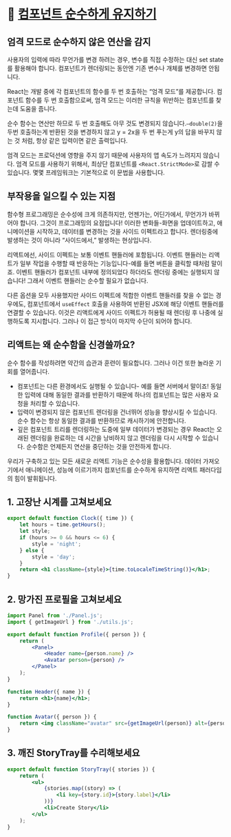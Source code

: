 # 🔗 [컴포넌트 순수하게 유지하기](https://ko.react.dev/learn/keeping-components-pure)

## 엄격 모드로 순수하지 않은 연산을 감지

사용자의 입력에 따라 무언가를 변경 하려는 경우, 변수를 직접 수정하는 대신 set state를 활용해야 합니다. 컴포넌트가 렌더링되는 동안엔 기존 변수나 개체를 변경하면 안됩니다.

React는 개발 중에 각 컴포넌트의 함수를 두 번 호출하는 “엄격 모드”를 제공합니다. 컴포넌트 함수를 두 번 호출함으로써, 엄격 모드는 이러한 규칙을 위반하는 컴포넌트를 찾는데 도움을 줍니다.

순수 함수는 연산만 하므로 두 번 호출해도 아무 것도 변경되지 않습니다.`—double(2)`을 두번 호출하는게 반환된 것을 변경하지 않고 y = 2x을 두 번 푸는게 y의 답을 바꾸지 않는 것 처럼, 항상 같은 입력이면 같은 출력입니다.

엄격 모드는 프로덕션에 영향을 주지 않기 때문에 사용자의 앱 속도가 느려지지 않습니다. 엄격 모드를 사용하기 위해서, 최상단 컴포넌트를 `<React.StrictMode>`로 감쌀 수 있습니다. 몇몇 프레임워크는 기본적으로 이 문법을 사용합니다.

## 부작용을 일으킬 수 있는 지점

함수형 프로그래밍은 순수성에 크게 의존하지만, 언젠가는, 어딘가에서, 무언가가 바뀌어야 합니다. 그것이 프로그래밍의 요점입니다! 이러한 변화들-화면을 업데이트하고, 애니메이션을 시작하고, 데이터를 변경하는 것을 사이드 이펙트라고 합니다. 렌더링중에 발생하는 것이 아니라 “사이드에서,” 발생하는 현상입니다.

리액트에선, 사이드 이펙트는 보통 이벤트 핸들러에 포함됩니다. 이벤트 핸들러는 리액트가 일부 작업을 수행할 때 반응하는 기능입니다-예를 들면 버튼을 클릭할 때처럼 말이죠. 이벤트 핸들러가 컴포넌트 내부에 정의되었다 하더라도 렌더링 중에는 실행되지 않습니다! 그래서 이벤트 핸들러는 순수할 필요가 없습니다.

다른 옵션을 모두 사용했지만 사이드 이펙트에 적합한 이벤트 핸들러를 찾을 수 없는 경우에도, 컴포넌트에서 `useEffect` 호출을 사용하여 반환된 JSX에 해당 이벤트 핸들러를 연결할 수 있습니다. 이것은 리액트에게 사이드 이펙트가 허용될 때 렌더링 후 나중에 실행하도록 지시합니다. 그러나 이 접근 방식이 마지막 수단이 되어야 합니다.

## 리액트는 왜 순수함을 신경쓸까요?

순수 함수를 작성하려면 약간의 습관과 훈련이 필요합니다. 그러나 이건 또한 놀라운 기회를 열어줍니다.

- 컴포넌트는 다른 환경에서도 실행될 수 있습니다- 예를 들면 서버에서 말이죠! 동일한 입력에 대해 동일한 결과를 반환하기 때문에 하나의 컴포넌트는 많은 사용자 요청을 처리할 수 있습니다.
- 입력이 변경되지 않은 컴포넌트 렌더링을 건너뛰어 성능을 향상시킬 수 있습니다. 순수 함수는 항상 동일한 결과를 반환하므로 캐시하기에 안전합니다.
- 깊은 컴포넌트 트리를 렌더링하는 도중에 일부 데이터가 변경되는 경우 React는 오래된 렌더링을 완료하는 데 시간을 낭비하지 않고 렌더링을 다시 시작할 수 있습니다. 순수함은 언제든지 연산을 중단하는 것을 안전하게 합니다.

우리가 구축하고 있는 모든 새로운 리액트 기능은 순수성을 활용합니다. 데이터 가져오기에서 애니메이션, 성능에 이르기까지 컴포넌트를 순수하게 유지하면 리액트 패러다임의 힘이 발휘됩니다.

## 1. 고장난 시계를 고쳐보세요

```jsx
export default function Clock({ time }) {
	let hours = time.getHours();
	let style;
	if (hours >= 0 && hours <= 6) {
		style = 'night';
	} else {
		style = 'day';
	}
	return <h1 className={style}>{time.toLocaleTimeString()}</h1>;
}
```

## 2. 망가진 프로필을 고쳐보세요

```jsx
import Panel from './Panel.js';
import { getImageUrl } from './utils.js';

export default function Profile({ person }) {
	return (
		<Panel>
			<Header name={person.name} />
			<Avatar person={person} />
		</Panel>
	);
}

function Header({ name }) {
	return <h1>{name}</h1>;
}

function Avatar({ person }) {
	return <img className="avatar" src={getImageUrl(person)} alt={person.name} width={50} height={50} />;
}
```

## 3. 깨진 StoryTray를 수리해보세요

```jsx
export default function StoryTray({ stories }) {
	return (
		<ul>
			{stories.map((story) => (
				<li key={story.id}>{story.label}</li>
			))}
			<li>Create Story</li>
		</ul>
	);
}
```
